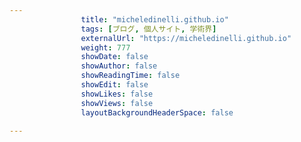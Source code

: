 ```yaml
---
                title: "micheledinelli.github.io"
                tags: [ブログ, 個人サイト, 学術界]
                externalUrl: "https://micheledinelli.github.io"
                weight: 777
                showDate: false
                showAuthor: false
                showReadingTime: false
                showEdit: false
                showLikes: false
                showViews: false
                layoutBackgroundHeaderSpace: false
                
---
```


